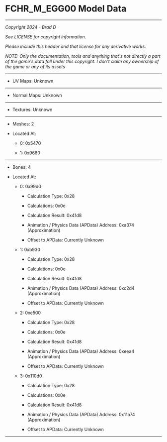 # FCHR_M_EGG00 Model Data

---

*Copyright 2024 - Brad D*

*See LICENSE for copyright information.*

*Please include this header and that license for any derivative works.*

*NOTE: Only the documentation, tools and anything that's not directly a part of the game's data fall under this copyright. I don't claim any ownership of the game or any of its assets*

---


* UV Maps: Unknown

---

* Normal Maps: Unknown

---

* Textures: Unknown

---

* Meshes: 2

* Located At:

  * 0: 0x5470

  * 1: 0x9680

---

* Bones: 4

* Located At:

  * 0: 0x99d0

    * Calculation Type: 0x28

    * Calculations: 0x0e

    * Calculation Result: 0x41d8

    * Animation / Physics Data (APData) Address: 0xa374 (Approximation)

    * Offset to APData: Currently Unknown

  * 1: 0xb930

    * Calculation Type: 0x28

    * Calculations: 0x0e

    * Calculation Result: 0x41d8

    * Animation / Physics Data (APData) Address: 0xc2d4 (Approximation)

    * Offset to APData: Currently Unknown

  * 2: 0xe500

    * Calculation Type: 0x28

    * Calculations: 0x0e

    * Calculation Result: 0x41d8

    * Animation / Physics Data (APData) Address: 0xeea4 (Approximation)

    * Offset to APData: Currently Unknown

  * 3: 0x110d0

    * Calculation Type: 0x28

    * Calculations: 0x0e

    * Calculation Result: 0x41d8

    * Animation / Physics Data (APData) Address: 0x11a74 (Approximation)

    * Offset to APData: Currently Unknown

---

